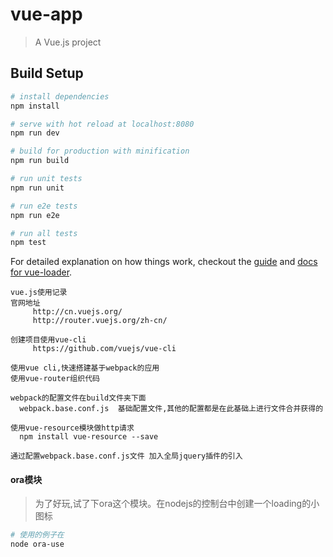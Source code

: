 # vue-app

> A Vue.js project

## Build Setup

``` bash
# install dependencies
npm install

# serve with hot reload at localhost:8080
npm run dev

# build for production with minification
npm run build

# run unit tests
npm run unit

# run e2e tests
npm run e2e

# run all tests
npm test
```

For detailed explanation on how things work, checkout the [guide](http://vuejs-templates.github.io/webpack/) and [docs for vue-loader](http://vuejs.github.io/vue-loader).

```
vue.js使用记录
官网地址
     http://cn.vuejs.org/
     http://router.vuejs.org/zh-cn/

创建项目使用vue-cli
     https://github.com/vuejs/vue-cli

使用vue cli,快速搭建基于webpack的应用
使用vue-router组织代码

webpack的配置文件在build文件夹下面
  webpack.base.conf.js  基础配置文件,其他的配置都是在此基础上进行文件合并获得的

使用vue-resource模块做http请求
  npm install vue-resource --save

通过配置webpack.base.conf.js文件 加入全局jquery插件的引入
```


#### ora模块

> 为了好玩,试了下ora这个模块。在nodejs的控制台中创建一个loading的小图标

```bash
# 使用的例子在
node ora-use
```
